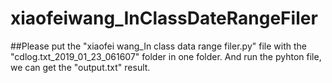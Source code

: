 # xiaofeiwang_InClassDateRangeFiler

##Please put the "xiaofei wang_In class data range filer.py" file with the "cdlog.txt_2019_01_23_061607" folder in one folder. And run the pyhton file, we can get the "output.txt" result.
